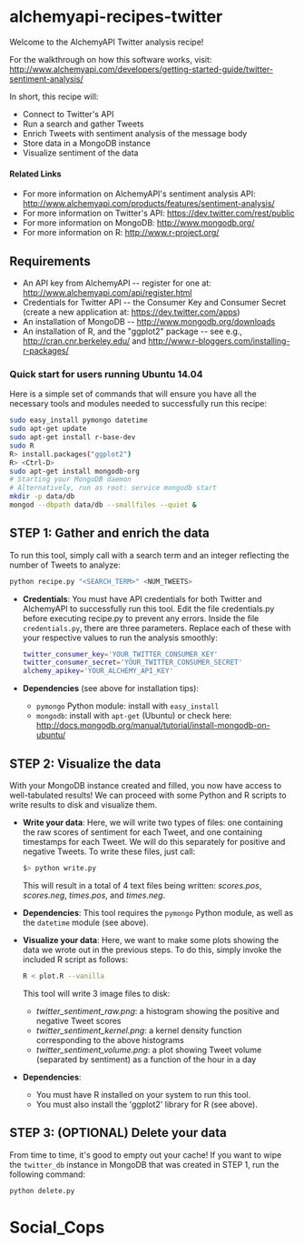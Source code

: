 alchemyapi-recipes-twitter
==========================

Welcome to the AlchemyAPI Twitter analysis recipe!

For the walkthrough on how this software works, visit: http://www.alchemyapi.com/developers/getting-started-guide/twitter-sentiment-analysis/

In short, this recipe will:
- Connect to Twitter's API
- Run a search and gather Tweets
- Enrich Tweets with sentiment analysis of the message body
- Store data in a MongoDB instance
- Visualize sentiment of the data

#### Related Links ####

- For more information on AlchemyAPI's sentiment analysis API: http://www.alchemyapi.com/products/features/sentiment-analysis/
- For more information on Twitter's API: https://dev.twitter.com/rest/public
- For more information on MongoDB: http://www.mongodb.org/
- For more information on R: http://www.r-project.org/

## Requirements ##
- An API key from AlchemyAPI -- register for one at: http://www.alchemyapi.com/api/register.html
- Credentials for Twitter API -- the Consumer Key and Consumer Secret (create a new application at: https://dev.twitter.com/apps)
- An installation of MongoDB -- http://www.mongodb.org/downloads
- An installation of R, and the "ggplot2" package -- see e.g., http://cran.cnr.berkeley.edu/ and http://www.r-bloggers.com/installing-r-packages/

### Quick start for users running Ubuntu 14.04 
Here is a simple set of commands that will ensure you have all the necessary
tools and modules needed to successfully run this recipe:

```bash
sudo easy_install pymongo datetime
sudo apt-get update
sudo apt-get install r-base-dev
sudo R
R> install.packages("ggplot2")
R> <Ctrl-D>
sudo apt-get install mongodb-org
# Starting your MongoDB daemon
# Alternatively, run as root: service mongodb start
mkdir -p data/db
mongod --dbpath data/db --smallfiles --quiet &
```
## STEP 1: Gather and enrich the data ##

To run this tool, simply call with a search term and an integer reflecting
the number of Tweets to analyze:

```bash
python recipe.py "<SEARCH_TERM>" <NUM_TWEETS>
```

- **Credentials**:
    You must have API credentials for both Twitter and AlchemyAPI to successfully
    run this tool. Edit the file credentials.py before executing recipe.py to 
    prevent any errors. Inside the file `credentials.py`, there are three
    parameters. Replace each of these with your respective values to run the analysis smoothly:
    

    ```bash
    twitter_consumer_key='YOUR_TWITTER_CONSUMER_KEY' 
    twitter_consumer_secret='YOUR_TWITTER_CONSUMER_SECRET'
    alchemy_apikey='YOUR_ALCHEMY_API_KEY'
    ```


- **Dependencies** (see above for installation tips):
  - `pymongo` Python module: install with `easy_install`
  - `mongodb`: install with `apt-get` (Ubuntu) or check here: http://docs.mongodb.org/manual/tutorial/install-mongodb-on-ubuntu/


## STEP 2: Visualize the data

With your MongoDB instance created and filled, you now have access to well-tabulated results! We can proceed
with some Python and R scripts to write results to disk and visualize them.

- **Write your data**:
    Here, we will write two types of files: one containing the raw scores of sentiment for each Tweet, and
    one containing timestamps for each Tweet. We will do this separately for positive and negative Tweets.
    To write these files, just call:

    ```bash
    $> python write.py
    ```

    This will result in a total of 4 text files being written: *scores.pos*, *scores.neg*, *times.pos*, and *times.neg*.

- **Dependencies**:
    This tool requires the `pymongo` Python module, as well as the `datetime` module (see above).

- **Visualize your data**:
    Here, we want to make some plots showing the data we wrote out in the previous steps. 
    To do this, simply invoke the included R script as follows:

    ```bash
    R < plot.R --vanilla
    ```
    
    This tool will write 3 image files to disk: 
  - *twitter_sentiment_raw.png*: a histogram showing the positive and negative Tweet scores
  - *twitter_sentiment_kernel.png*: a kernel density function corresponding to the above histograms
  - *twitter_sentiment_volume.png*: a plot showing Tweet volume (separated by sentiment) as a function
                                        of the hour in a day

- **Dependencies**:
  - You must have R installed on your system to run this tool.
  - You must also install the 'ggplot2' library for R (see above). 

## STEP 3: (OPTIONAL) Delete your data

From time to time, it's good to empty out your cache! If you want to wipe
the `twitter_db` instance in MongoDB that was created in STEP 1, run the following command:

```bash
python delete.py
```


# Social_Cops
